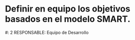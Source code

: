 # Definir en equipo los objetivos basados en el modelo SMART.

#: 2
RESPONSABLE: Equipo de Desarrollo